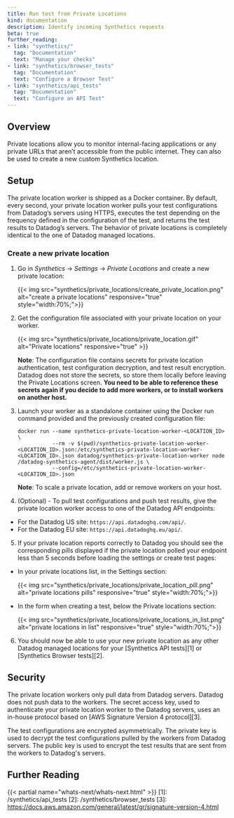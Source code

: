 ```yaml
---
title: Run test from Private Locations
kind: documentation
description: Identify incoming Synthetics requests
beta: true
further_reading:
- link: "synthetics/"
  tag: "Documentation"
  text: "Manage your checks"
- link: "synthetics/browser_tests"
  tag: "Documentation"
  text: "Configure a Browser Test"
- link: "synthetics/api_tests"
  tag: "Documentation"
  text: "Configure an API Test"
---
```


## Overview

Private locations allow you to monitor internal-facing applications or any private URLs that aren’t accessible from the public internet. They can also be used to create a new custom Synthetics location.

## Setup

The private location worker is shipped as a Docker container. By default, every second, your private location worker pulls your test configurations from Datadog’s servers using HTTPS, executes the test depending on the frequency defined in the configuration of the test, and returns the test results to Datadog’s servers. The behavior of private locations is completely identical to the one of Datadog managed locations.

### Create a new private location

1. Go in *Synthetics* -> *Settings* -> *Private Locations* and create a new private location:

    {{< img src="synthetics/private_locations/create_private_location.png" alt="create a private locations" responsive="true" style="width:70%;">}}

2. Get the configuration file associated with your private location on your worker.

    {{< img src="synthetics/private_locations/private_location.gif" alt="Private locations" responsive="true" >}}

    **Note**: The configuration file contains secrets for private location authentication, test configuration decryption, and test result encryption. Datadog does not store the secrets, so store them locally before leaving the Private Locations screen.
    **You need to be able to reference these secrets again if you decide to add more workers, or to install workers on another host.**

3. Launch your worker as a standalone container using the Docker run command provided and the previously created configuration file:

    ```
    docker run --name synthetics-private-location-worker-<LOCATION_ID> \
               --rm -v $(pwd)/synthetics-private-location-worker-<LOCATION_ID>.json:/etc/synthetics-private-location-worker-<LOCATION_ID>.json datadog/synthetics-private-location-worker node /datadog-synthetics-agent/dist/worker.js \
               --config=/etc/synthetics-private-location-worker-<LOCATION_ID>.json
    ```

    **Note**: To scale a private location, add or remove workers on your host.

4. (Optional) - To pull test configurations and push test results, give the private location worker access to one of the Datadog API endpoints:

  * For the Datadog US site: `https://api.datadoghq.com/api/`.
  * For the Datadog EU site: `https://api.datadoghq.eu/api/`.

5. If your private location reports correctly to Datadog you should see the corresponding pills displayed if the private location polled your endpoint less than 5 seconds before loading the settings or create test pages:

  * In your private locations list, in the Settings section:

    {{< img src="synthetics/private_locations/private_location_pill.png" alt="private locations pills" responsive="true" style="width:70%;">}}

  * In the form when creating a test, below the Private locations section:

    {{< img src="synthetics/private_locations/private_locations_in_list.png" alt="private locations in list" responsive="true" style="width:70%;">}}

6. You should now be able to use your new private location as any other Datadog managed locations for your [Synthetics API tests][1] or [Synthetics Browser tests][2].

## Security

The private location workers only pull data from Datadog servers. Datadog does not push data to the workers.
The secret access key, used to authenticate your private location worker to the Datadog servers, uses an in-house protocol based on [AWS Signature Version 4 protocol][3].

The test configurations are encrypted asymmetrically. The private key is used to decrypt the test configurations pulled by the workers from Datadog servers. The public key is used to encrypt the test results that are sent from the workers to Datadog's servers.

## Further Reading

{{< partial name="whats-next/whats-next.html" >}}
[1]: /synthetics/api_tests
[2]: /synthetics/browser_tests
[3]: https://docs.aws.amazon.com/general/latest/gr/signature-version-4.html
